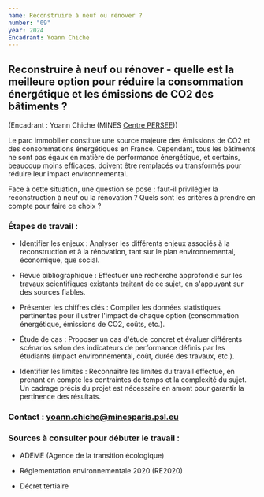 ```yaml
---
name: Reconstruire à neuf ou rénover ?
number: "09"
year: 2024
Encadrant: Yoann Chiche
---
```



## Reconstruire à neuf ou rénover - quelle est la meilleure option pour réduire la consommation énergétique et les émissions de CO2 des bâtiments ?

(Encadrant : Yoann Chiche (MINES [Centre PERSEE](https://www.minesparis.psl.eu/recherche/18-centres-de-recherche-5-domaines-disciplinaires/energetiques-et-procedes/le-centre-persee/)))

Le parc immobilier constitue une source majeure des émissions de CO2 et
des consommations énergétiques en France. Cependant, tous les bâtiments
ne sont pas égaux en matière de performance énergétique, et certains,
beaucoup moins efficaces, doivent être remplacés ou transformés pour
réduire leur impact environnemental.

Face à cette situation, une question se pose : faut-il privilégier la
reconstruction à neuf ou la rénovation ? Quels sont les critères à
prendre en compte pour faire ce choix ?

### Étapes de travail :

-   Identifier les enjeux : Analyser les différents enjeux associés à la
    reconstruction et à la rénovation, tant sur le plan environnemental,
    économique, que social.

-   Revue bibliographique : Effectuer une recherche approfondie sur les
    travaux scientifiques existants traitant de ce sujet, en s\'appuyant
    sur des sources fiables.

-   Présenter les chiffres clés : Compiler les données statistiques
    pertinentes pour illustrer l'impact de chaque option (consommation
    énergétique, émissions de CO2, coûts, etc.).

-   Étude de cas : Proposer un cas d'étude concret et évaluer différents
    scénarios selon des indicateurs de performance définis par les
    étudiants (impact environnemental, coût, durée des travaux, etc.).

-   Identifier les limites : Reconnaître les limites du travail
    effectué, en prenant en compte les contraintes de temps et la
    complexité du sujet. Un cadrage précis du projet est nécessaire en
    amont pour garantir la pertinence des résultats.

### Contact : yoann.chiche@minesparis.psl.eu

### Sources à consulter pour débuter le travail :

-   ADEME (Agence de la transition écologique)

-   Réglementation environnementale 2020 (RE2020)

-   Décret tertiaire
